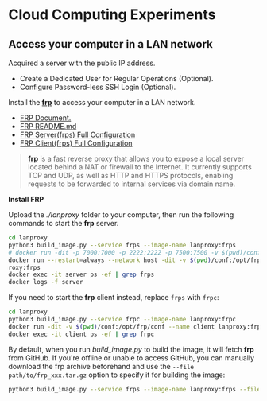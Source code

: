 # Cloud Computing Experiments

## Access your computer in a LAN network

Acquired a server with the public IP address.

- Create a Dedicated User for Regular Operations (Optional).
- Configure Password-less SSH Login (Optional).

Install the **[frp](https://github.com/fatedier/frp)** to access your computer in a LAN network. 

- [FRP Document.](https://gofrp.org/zh-cn/docs/)
- [FRP README.md](https://github.com/fatedier/frp)
- [FRP Server(frps) Full Configuration](https://github.com/fatedier/frp/blob/dev/conf/frps_full_example.toml)
- [FRP Client(frps) Full Configuration](https://github.com/fatedier/frp/blob/dev/conf/frpc_full_example.toml)

> **[frp](https://github.com/fatedier/frp)** is a fast reverse proxy that allows you to expose a local server located behind a NAT or firewall to the Internet. It currently supports TCP and UDP, as well as HTTP and HTTPS protocols, enabling requests to be forwarded to internal services via domain name.


**Install FRP**

Upload the *./lanproxy* folder to your computer, then run the following commands to start the **frp** server.

```bash
cd lanproxy
python3 build_image.py --service frps --image-name lanproxy:frps
# docker run -dit -p 7000:7000 -p 2222:2222 -p 7500:7500 -v $(pwd)/conf:/opt/frp/conf --name server lanproxy:frps
docker run --restart=always --network host -dit -v $(pwd)/conf:/opt/frp/conf --name server lanp
roxy:frps
docker exec -it server ps -ef | grep frps
docker logs -f server
```

If you need to start the **frp** client instead, replace `frps` with `frpc`:

```bash
cd lanproxy
python3 build_image.py --service frpc --image-name lanproxy:frpc
docker run -dit -v $(pwd)/conf:/opt/frp/conf --name client lanproxy:frpc
docker exec -it client ps -ef | grep frpc
 ```

By default, when you run *build_image.py* to build the image, it will fetch **frp** from GitHub. If you're offline or unable to access GitHub, you can manually download the frp archive beforehand and use the `--file path/to/frp_xxx.tar.gz` option to specify it for building the image:

```bash
python3 build_image.py --service frps --image-name lanproxy:frps --file path/to/frp_xxx.tar.gz
```